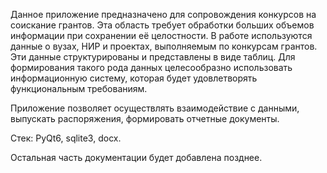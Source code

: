 Данное приложение предназначено для сопровождения конкурсов на соискание грантов. Эта область требует обработки больших объемов информации при сохранении её целостности. В работе используются данные о вузах, НИР и проектах, выполняемым по конкурсам грантов. Эти данные структурированы и представлены в виде таблиц. Для формирования такого рода данных целесообразно использовать информационную систему, которая будет удовлетворять функциональным требованиям.

Приложение позволяет осуществлять взаимодействие с данными, выпускать распоряжения, формировать отчетные документы.

Стек: PyQt6, sqlite3, docx.

Остальная часть документации будет добавлена позднее.
